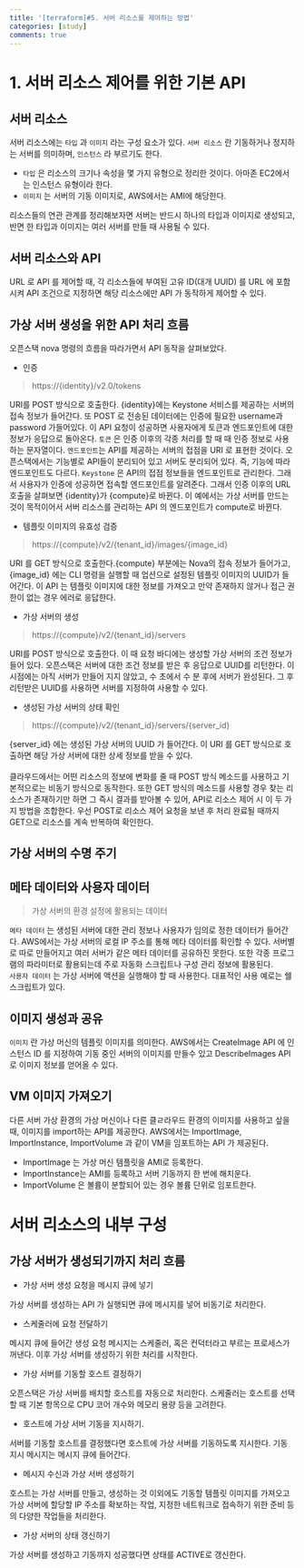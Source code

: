 ```yaml
---
title: '[terraform]#5. 서버 리소스를 제어하는 방법'
categories: [study]
comments: true
---
```


# 1. 서버 리소스 제어를 위한 기본 API
## 서버 리소스
서버 리소스에는 `타입` 과 `이미지` 라는 구성 요소가 있다. `서버 리소스` 란 기동하거나 정지하는 서버를 의미하며, `인스턴스` 라 부르기도 한다. 
* `타입` 은 리소스의 크기나 속성을 몇 가지 유형으로 정리한 것이다. 아마존 EC2에서는 인스턴스 유형이라 한다.
* `이미지` 는 서버의 기동 이미지로, AWS에서는 AMI에 해당한다.

리소스들의 연관 관계를 정리해보자면 서버는 반드시 하나의 타입과 이미지로 생성되고, 반면 한 타입과 이미지는 여러 서버를 만들 때 사용될 수 있다.

## 서버 리소스와 API
URL 로 API 를 제어할 때, 각 리소스들에 부여된 고유 ID(대개 UUID) 를 URL 에 포함시켜 API 조건으로 지정하면 해당 리소스에만 API 가 동작하게 제어할 수 있다.

## 가상 서버 생성을 위한 API 처리 흐름
오픈스택 nova 명령의 흐름을 따라가면서 API 동작을 살펴보았다.
* 인증

>https://{identity}/v2.0/tokens

URI를 POST 방식으로 호출한다. {identity}에는 Keystone 서비스를 제공하는 서버의 접속 정보가 들어간다. 또 POST 로 전송된 데이터에는 인증에 필요한 username과 password 가들어있다. 이 API 요청이 성공하면 사용자에게 토큰과 엔드포인트에 대한 정보가 응답으로 돌아온다. `토큰` 은 인증 이후의 각종 처리를 할 때 때 인증 정보로 사용하는 문자열이다. `엔드포인트`는 API를 제공하는 서버의 접점을 URI 로 표현한 것이다. 오픈스택에서는 기능별로 API들이 분리되어 있고 서버도 분리되어 있다. 즉, 기능에 따라 엔드포인트도 다르다. `Keystone` 은 API의 접점 정보들을 엔드포인트로 관리한다. 그래서 사용자가 인증에 성공하면 접속할 엔드포인트를 알려준다. 그래서 인증 이후의 URL 호출을 살펴보면 {identity}가 {compute}로 바뀐다. 이 예에서는 가상 서버를 만드는 것이 목적이어서 서버 리소스를 관리하는 API 의 엔드포인트가 compute로 바뀐다.

* 템플릿 이미지의 유효성 검증

> https://{compute}/v2/{tenant_id}/images/{image_id}

URI 를 GET 방식으로 호출한다.{compute} 부분에는 Nova의 접속 정보가 들어가고, {image_id} 에는 CLI 명령을 실행할 때 업션으로 설정된 템플릿 이미지의 UUID가 들어간다. 이 API 는 템플릿 이미지에 대한 정보를 가져오고 만약 존재하지 않거나 접근 권한이 없는 경우 에러로 응답한다.

* 가상 서버의 생성
> https://{compute}/v2/{tenant_id}/servers

URI를 POST 방식으로 호출한다. 이 때 요청 바디에는 생성할 가상 서버의 조건 정보가 들어 있다. 오픈스택은 서버에 대한 조건 정보를 받은 후 응답으로 UUID를 리턴한다. 이 시점에는 아직 서버가 만들어 지지 않았고, 수 초에서 수 분 후에 서버가 완성된다. 그 후 리턴받은 UUID를 사용하면 서버를 지정하여 사용할 수 있다.

* 생성된 가상 서버의 상태 확인
> https://{compute}/v2/{tenant_id}/servers/{server_id}

{server_id} 에는 생성된 가상 서버의 UUID 가 들어간다. 이 URI 를 GET 방식으로 호출하면 해당 가상 서버에 대한 상세 정보를 받을 수 있다.<br><br>
클라우드에서는 어떤 리소스의 정보에 변화를 줄 때 POST 방식 메소드를 사용하고 기본적으로는 비동기 방식으로 동작한다. 또한 GET 방식의 메소드를 사용할 경우 찾는 리소스가 존재하기만 하면 그 즉시 결과를 받아볼 수 있어, API로 리소스 제어 시 이 두 가지 방법을 조합한다. 우선 POST로 리소스 제어 요청을 보낸 후 처리 완료될 때까지 GET으로 리소스를 계속 반복하여 확인한다.
## 가상 서버의 수명 주기

## 메타 데이터와 사용자 데이터
> 가상 서버의 환경 설정에 활용되는 데이터

`메타 데이터` 는 생성된 서버에 대한 관리 정보나 사용자가 임의로 정한 데이터가 들어간다. AWS에서는 가상 서버의 로컬 IP 주소를 통해 메타 데이터를 확인할 수 있다. 서버별로 따로 만들어지고 여러 서버가 같은 메타 데이터를 공유하진 못한다. 또한 각종 프로그램의 파라미터로 활용되는데 주로 자동화 스크립트나 구성 관리 정보에 활용된다. <br>
`사용자 데이터` 는 가상 서버에 액션을 실행해야 할 때 사용한다. 대표적인 사용 예로는 쉘 스크립트가 있다.

## 이미지 생성과 공유
`이미지` 란 가상 머신의 템플릿 이미지를 의미한다. AWS에서는 CreateImage API 에 인스턴스 ID 를 지정하여 기동 중인 서버의 이미지를 만들수 있고 DescribeImages API로 이미지 정보를 얻어올 수 있다.

## VM 이미지 가져오기
다른 서버 가상 환경의 가상 머신이나 다른 클ㄹ라우드 환경의 이미지를 사용하고 싶을 때, 이미지를 import하는 API를 제공한다. AWS에서는 ImportImage, ImportInstance, ImportVolume 과 같이 VM을 임포트하는 API 가 제공된다.
* ImportImage 는 가상 머신 템플릿을 AMI로 등록한다.
* ImportInstance는 AMI를 등록하고 서버 기동까지 한 번에 해치운다.
* ImportVolume 은 볼륨이 분할되어 있는 경우 볼륨 단위로 임포트한다.

# 서버 리소스의 내부 구성
## 가상 서버가 생성되기까지 처리 흐름
* 가상 서버 생성 요청을 메시지 큐에 넣기

가상 서버를 생성하는 API 가 실행되면 큐에 메시지를 넣어 비동기로 처리한다. 

* 스케줄러에 요청 전달하기

메시지 큐에 들어간 생성 요청 메시지는 스케줄러, 혹은 컨덕터라고 부르는 프로세스가 꺼낸다. 이후 가상 서버를 생성하기 위한 처리를 시작한다. 

* 가상 서버를 기동할 호스트 결정하기

오픈스택은 가상 서버를 배치할 호스트를 자동으로 처리한다. 스케줄러는 호스트를 선택할 때 기본 항목으로 CPU 코어 개수와 메모리 용량 등을 고려한다. 

* 호스트에 가상 서버 기동을 지시하기.

서버를 기동할 호스트를 결정했다면 호스트에 가상 서버를 기동하도록 지시한다. 기동 지시 메시지는 메시지 큐에 들어간다.

* 메시지 수신과 가상 서버 생성하기

호스트는 가상 서버를 만들고, 생성하는 것 이외에도 기동할 템플릿 이미지를 가져오고 가상 서버에 할당할 IP 주소를 확보하는 작업, 지정한 네트워크로 접속하기 위한 준비 등의 다양한 작업들을 처리한다. 

* 가상 서버의 상태 갱신하기

가상 서버를 생성하고 기동까지 성공했다면 상태를 ACTIVE로 갱신한다.


